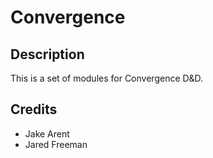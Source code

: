 Convergence
===

Description
---

This is a set of modules for Convergence D&D.

Credits
---
- Jake Arent
- Jared Freeman

